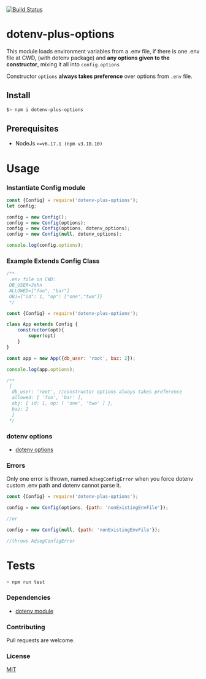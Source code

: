 [![Build Status](https://api.travis-ci.org/adsegura/dotenv-plus-options.svg?branch=master)](https://travis-ci.org/adsegura/dotenv-plus-options)

# dotenv-plus-options
This module loads environment variables from a .env file, if there is one .env file at CWD, (with dotenv package)
and **any options given to the constructor**, mixing it all into `config.options`

Constructor `options` **always takes preference** over options from `.env` file.

## Install
```sh
$> npm i dotenv-plus-options
```
## Prerequisites
* NodeJs `>=v6.17.1 (npm v3.10.10)`

# Usage 

### Instantiate Config module
```js
const {Config} = require('dotenv-plus-options');
let config;

config = new Config();
config = new Config(options);
config = new Config(options, dotenv_options);
config = new Config(null, dotenv_options);

console.log(config.options);
```

### Example Extends Config Class
```js
/**
 .env file on CWD:
 DB_USER=John
 ALLOWED=["foo", "bar"]
 OBJ={"id": 1, "op": ["one","two"]}
 */

const {Config} = require('dotenv-plus-options');

class App extends Config {
    constructor(opt){
        super(opt)
    }
}

const app = new App({db_user: 'root', baz: 2});

console.log(app.options);

/**
 {
  db_user: 'root', //constructor options always takes preference
  allowed: [ 'foo', 'bar' ],
  obj: { id: 1, op: [ 'one', 'two' ] },
  baz: 2
  }
 */
```

### dotenv options
* [dotenv options](https://github.com/motdotla/dotenv#options)

### Errors 
Only one error is thrown, named `AdsegConfigError` 
when you force dotenv custom .env path and dotenv cannot parse it.
```js
const {Config} = require('dotenv-plus-options');

config = new Config(options, {path: 'nonExistingEnvFile'});

//or

config = new Config(null, {path: 'nonExistingEnvFile'});

//throws AdsegConfigError
````

# Tests
```bash
> npm run test
```

### Dependencies
* [dotenv module](https://github.com/motdotla/dotenv#readme)

### Contributing
Pull requests are welcome.

### License
[MIT](https://choosealicense.com/licenses/mit/)
